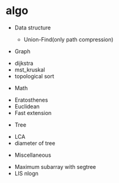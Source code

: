 # algo
+ Data structure
  * Union-Find(only path compression)
 
+ Graph
 * dijkstra
 * mst_kruskal
 * topological sort
 
+ Math
 * Eratosthenes
 * Euclidean
 * Fast extension
 
+ Tree
 * LCA
 * diameter of tree

+ Miscellaneous
 * Maximum subarray with segtree
 * LIS nlogn
